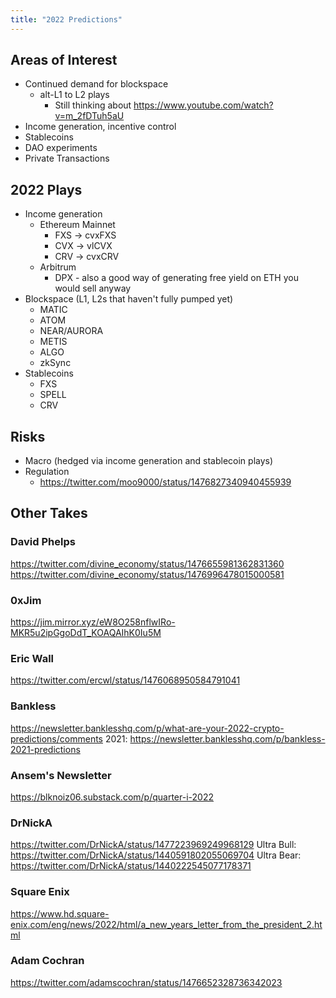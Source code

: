```yaml
---
title: "2022 Predictions"
---
```


## Areas of Interest
* Continued demand for blockspace
	* alt-L1 to L2 plays
		* Still thinking about https://www.youtube.com/watch?v=m_2fDTuh5aU
* Income generation, incentive control
* Stablecoins
* DAO experiments
* Private Transactions

## 2022 Plays
* Income generation
	* Ethereum Mainnet
		* FXS -> cvxFXS
		* CVX -> vlCVX
		* CRV -> cvxCRV
	* Arbitrum
		* DPX - also a good way of generating free yield on ETH you would sell anyway
* Blockspace (L1, L2s that haven't fully pumped yet)
	* MATIC
	* ATOM
	* NEAR/AURORA
	* METIS
	* ALGO
	* zkSync
* Stablecoins
	* FXS
	* SPELL
	* CRV

## Risks
* Macro (hedged via income generation and stablecoin plays)
* Regulation
	* https://twitter.com/moo9000/status/1476827340940455939

## Other Takes
### David Phelps
https://twitter.com/divine_economy/status/1476655981362831360
https://twitter.com/divine_economy/status/1476996478015000581

### 0xJim
https://jim.mirror.xyz/eW8O258nflwIRo-MKR5u2ipGgoDdT_KOAQAIhK0Iu5M

### Eric Wall
https://twitter.com/ercwl/status/1476068950584791041

### Bankless
https://newsletter.banklesshq.com/p/what-are-your-2022-crypto-predictions/comments
2021: https://newsletter.banklesshq.com/p/bankless-2021-predictions

### Ansem's Newsletter
https://blknoiz06.substack.com/p/quarter-i-2022

### DrNickA
https://twitter.com/DrNickA/status/1477223969249968129
Ultra Bull: https://twitter.com/DrNickA/status/1440591802055069704
Ultra Bear: https://twitter.com/DrNickA/status/1440222545077178371

### Square Enix
https://www.hd.square-enix.com/eng/news/2022/html/a_new_years_letter_from_the_president_2.html

### Adam Cochran
https://twitter.com/adamscochran/status/1476652328736342023